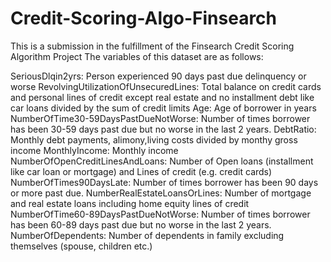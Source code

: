 # Credit-Scoring-Algo-Finsearch

This is a submission in the fulfillment of the Finsearch Credit Scoring Algorithm Project
The variables of this dataset are as follows:

SeriousDlqin2yrs: Person experienced 90 days past due delinquency or worse
RevolvingUtilizationOfUnsecuredLines: Total balance on credit cards and personal lines of credit except real estate and no installment debt like car loans divided by the sum of credit limits
Age: Age of borrower in years
NumberOfTime30-59DaysPastDueNotWorse: Number of times borrower has been 30-59 days past due but no worse in the last 2 years.
DebtRatio: Monthly debt payments, alimony,living costs divided by monthy gross income
MonthlyIncome: Monthly income
NumberOfOpenCreditLinesAndLoans: Number of Open loans (installment like car loan or mortgage) and Lines of credit (e.g. credit cards)
NumberOfTimes90DaysLate: Number of times borrower has been 90 days or more past due.
NumberRealEstateLoansOrLines: Number of mortgage and real estate loans including home equity lines of credit
NumberOfTime60-89DaysPastDueNotWorse: Number of times borrower has been 60-89 days past due but no worse in the last 2 years.
NumberOfDependents: Number of dependents in family excluding themselves (spouse, children etc.)

